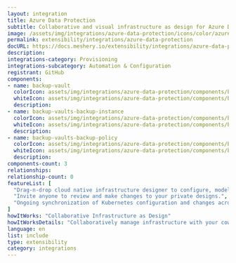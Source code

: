 ```yaml
---
layout: integration
title: Azure Data Protection
subtitle: Collaborative and visual infrastructure as design for Azure Data Protection
image: /assets/img/integrations/azure-data-protection/icons/color/azure-data-protection-color.svg
permalink: extensibility/integrations/azure-data-protection
docURL: https://docs.meshery.io/extensibility/integrations/azure-data-protection
description: 
integrations-category: Provisioning
integrations-subcategory: Automation & Configuration
registrant: GitHub
components: 
- name: backup-vault
  colorIcon: assets/img/integrations/azure-data-protection/components/backup-vault/icons/color/backup-vault-color.svg
  whiteIcon: assets/img/integrations/azure-data-protection/components/backup-vault/icons/white/backup-vault-white.svg
  description: 
- name: backup-vaults-backup-instance
  colorIcon: assets/img/integrations/azure-data-protection/components/backup-vaults-backup-instance/icons/color/backup-vaults-backup-instance-color.svg
  whiteIcon: assets/img/integrations/azure-data-protection/components/backup-vaults-backup-instance/icons/white/backup-vaults-backup-instance-white.svg
  description: 
- name: backup-vaults-backup-policy
  colorIcon: assets/img/integrations/azure-data-protection/components/backup-vaults-backup-policy/icons/color/backup-vaults-backup-policy-color.svg
  whiteIcon: assets/img/integrations/azure-data-protection/components/backup-vaults-backup-policy/icons/white/backup-vaults-backup-policy-white.svg
  description: 
components-count: 3
relationships: 
relationship-count: 0
featureList: [
  "Drag-n-drop cloud native infrastructure designer to configure, model, and deploy your workloads.",
  "Invite anyone to review and make changes to your private designs.",
  "Ongoing synchronization of Kubernetes configuration and changes across any number of clusters."
]
howItWorks: "Collaborative Infrastructure as Design"
howItWorksDetails: "Collaboratively manage infrastructure with your coworkers synchronously sharing the same designs."
language: en
list: include
type: extensibility
category: integrations
---
```

